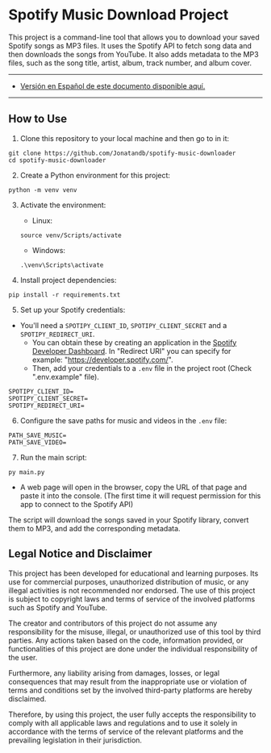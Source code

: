 # Spotify Music Download Project

This project is a command-line tool that allows you to download your saved Spotify songs as MP3 files. It uses the Spotify API to fetch song data and then downloads the songs from YouTube. It also adds metadata to the MP3 files, such as the song title, artist, album, track number, and album cover.

---
- [Versión en Español de este documento disponible aquí.](./README_ES.md)
---

## How to Use

1. Clone this repository to your local machine and then go to in it:
```
git clone https://github.com/Jonatandb/spotify-music-downloader
cd spotify-music-downloader
```

2. Create a Python environment for this project:
```
python -m venv venv
```

3. Activate the environment:
    - Linux:
    ```
    source venv/Scripts/activate
    ```
    - Windows:
    ```
    .\venv\Scripts\activate
    ```

4. Install project dependencies:
```
pip install -r requirements.txt
```

5. Set up your Spotify credentials:
  - You'll need a `SPOTIPY_CLIENT_ID`, `SPOTIPY_CLIENT_SECRET` and a `SPOTIPY_REDIRECT_URI`.
    - You can obtain these by creating an application in the [Spotify Developer Dashboard](https://developer.spotify.com/). In "Redirect URI" you can specify for example: "https://developer.spotify.com/".
    - Then, add your credentials to a `.env` file in the project root (Check ".env.example" file).

```
SPOTIPY_CLIENT_ID=
SPOTIPY_CLIENT_SECRET=
SPOTIPY_REDIRECT_URI=
```

6. Configure the save paths for music and videos in the `.env` file:

```
PATH_SAVE_MUSIC=
PATH_SAVE_VIDEO=
```

7. Run the main script:

```
py main.py
```
- A web page will open in the browser, copy the URL of that page and paste it into the console. (The first time it will request permission for this app to connect to the Spotify API)

The script will download the songs saved in your Spotify library, convert them to MP3, and add the corresponding metadata.

## Legal Notice and Disclaimer

This project has been developed for educational and learning purposes. Its use for commercial purposes, unauthorized distribution of music, or any illegal activities is not recommended nor endorsed. The use of this project is subject to copyright laws and terms of service of the involved platforms such as Spotify and YouTube.

The creator and contributors of this project do not assume any responsibility for the misuse, illegal, or unauthorized use of this tool by third parties. Any actions taken based on the code, information provided, or functionalities of this project are done under the individual responsibility of the user.

Furthermore, any liability arising from damages, losses, or legal consequences that may result from the inappropriate use or violation of terms and conditions set by the involved third-party platforms are hereby disclaimed.

Therefore, by using this project, the user fully accepts the responsibility to comply with all applicable laws and regulations and to use it solely in accordance with the terms of service of the relevant platforms and the prevailing legislation in their jurisdiction.


